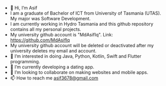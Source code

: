- 👋 Hi, I’m Asif
- I am a graduate of Bachelor of ICT from University of Tasmania (UTAS). My major was Software Development.
- I am currently working in Hydro Tasmania and this github repository contains all my personal projects.
- My university github account is "MdAsifIq". Link: https://github.com/MdAsifIq
- My university github account will be deleted or deactivated after my university deletes my email and account.
- 👀 I’m interested in doing Java, Python, Kotlin, Swift and Flutter programming.
- 🌱 I’m currently developing a dating app.
- 💞️ I’m looking to collaborate on making websites and mobile apps.
- 📫 How to reach me asif3678@gmail.com

<!---
AceAsif/AceAsif is a ✨ special ✨ repository because its `README.md` (this file) appears on your GitHub profile.
You can click the Preview link to take a look at your changes.
--->
